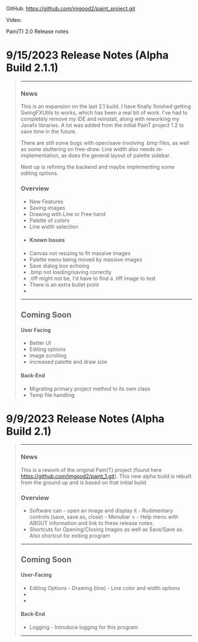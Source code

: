 GitHub: https://github.com/jmgood2/paint_project.git

Video:

Pain(T) 2.0 Release notes


# 9/15/2023 Release Notes (Alpha Build 2.1.1)
> ---   
>
>
>
>### News
>
> This is an expansion on the last 2.1 
> build. I have finally finished getting 
> SwingFXUtils to works, which has been a real bit of work.
> I've had to completely remove my IDE and reinstall, along
> with reworking my Javafx libraries. A lot was added from the initial 
> PainT project 1.2 to save time in the future. 
> 
> There are still some bugs with open/save involving .bmp files, as well
> as some stuttering on free-draw. Line width also needs re-implementation, as
> does the general layout of palette sidebar.
> 
> Next up is refining the backend and maybe implementing some editing options.
> 
> ### Overview
>	- New Features
>    - Saving images
>    - Drawing with Line or Free hand
>    - Palette of colors
>    - Line width selection
> -  #### Known Issues
>   - Canvas not resizing to fit massive images
>   - Palette menu being moved by massive images
>   - Save dialog box echoing
>   - .bmp not loading/saving correctly
>   - .tiff might not be, I'd have to find a .tiff image to test
>   - There is an extra bullet point
>   - 
> 
>
>---
>## Coming Soon
>
> #### User Facing
> - Better UI
> - Editing options
> - image scrolling
> - increased palette and draw size
>
> 
> 
> #### Back-End
> - Migrating primary project method to its own class
> - Temp file handling
>


# 9/9/2023 Release Notes (Alpha Build 2.1)
> ---   
>
>
>
>### News
>
> This is a rework of the original Pain(T) project (found here https://github.com/jmgood2/paint_1.git). This new alpha build is rebuilt from the ground up and is based on that initial build.
>
>
> ### Overview
>	- Software can
       - open an image and display it
       - Rudimentary controls (save, save as, close)
       - Menubar
       >    - Help menu with ABOUT information and link to these release notes.
>   - Shortcuts for Opening/Closing Images as well as Save/Save as. Also shortcut for exiting program
>
>
>---
>## Coming Soon
>#### User-Facing
> - Editing Options
    - Drawing (line)
    - Line color and width options
> -
> -
>
> #### Back-End
>- Logging - Introduce logging for this program
>
> ---

